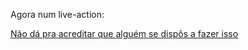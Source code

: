 Agora num live-action:

[Não dá pra acreditar que alguém se dispôs a fazer isso](https://www.youtube.com/watch?v=0M9cypF0Pyk)
